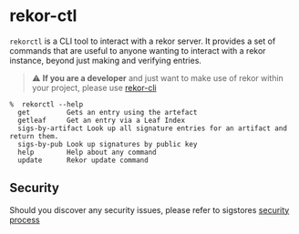 # rekor-ctl

`rekorctl` is a CLI tool to interact with a rekor server. It provides a set of commands that are
useful to anyone wanting to interact with a rekor instance, beyond just making and verifying entries.

> :warning: **If you are a developer** and just want to make use of rekor within your project, please use [rekor-cli](https://github.com/sigstore/rekor/)

```
%  rekorctl --help
  get         Gets an entry using the artefact
  getleaf     Get an entry via a Leaf Index
  sigs-by-artifact Look up all signature entries for an artifact and return them.
  sigs-by-pub Look up signatures by public key
  help        Help about any command
  update      Rekor update command
```

## Security

Should you discover any security issues, please refer to sigstores [security
process](https://github.com/sigstore/community/blob/main/SECURITY.md)
